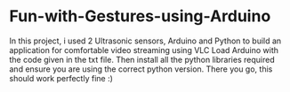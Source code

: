 # Fun-with-Gestures-using-Arduino

In this project, i used 2 Ultrasonic sensors, Arduino and Python to build an application for comfortable video streaming using VLC
Load Arduino with the code given in the txt file.
Then install all the python libraries required and ensure you are using the correct python version.
There you go, this should work perfectly fine :)
